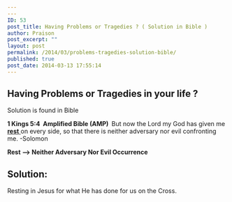 ```yaml
---
---
ID: 53
post_title: Having Problems or Tragedies ? ( Solution in Bible )
author: Praison
post_excerpt: ""
layout: post
permalink: /2014/03/problems-tragedies-solution-bible/
published: true
post_date: 2014-03-13 17:55:14
---
```

<h2>Having Problems or Tragedies in your life ?</h2>
Solution is found in Bible

<strong>1 Kings 5:4  Amplified Bible (AMP) </strong>
But now the Lord my God has given me <span style="text-decoration: underline;"><strong>rest</strong> </span>on every side, so that there is neither adversary nor evil confronting me.
-Solomon

<b>Rest --&gt; Neither Adversary Nor Evil Occurrence</b>
<h2>Solution:</h2>
Resting in Jesus for what He has done for us on the Cross.

&nbsp;